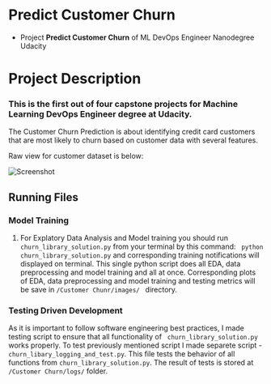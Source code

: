 # Predict Customer Churn

- Project **Predict Customer Churn** of ML DevOps Engineer Nanodegree Udacity

# Project Description

### This is the first out of four capstone projects for Machine Learning DevOps Engineer degree at Udacity.

The Customer Churn Prediction is about identifying credit card customers that are most likely to churn based on customer data with several features.

Raw view for customer dataset is below:


![Screenshot](https://github.com/jenapss/Machine_Learning_DevOps/blob/main/Customer%20Churn/readme_files/sample_dataset.png?raw=True)



## Running Files


### Model Training

1) For Explatory Data Analysis and Model training you should run ```churn_library_solution.py``` from your terminal by this command: ``` python churn_library_solution.py``` and corresponding training notifications will displayed on terminal. This single python script does all EDA, data preprocessing and model training and all at once. Corresponding plots of EDA, data preprocessing and model training and testing metrics will be save in ```/Customer Chunr/images/ ``` directory.

### Testing Driven Development

As it is important to follow software engineering best practices, I made testing script to ensure that all functionality of ``` churn_library_solution.py``` works properly. To test previously mentioned script I made separete script - ``` churn_libary_logging_and_test.py```. This file tests the behavior of all functions from ```churn_library_solution.py```. The result of tests is stored at ```/Customer Churn/logs/``` folder.
